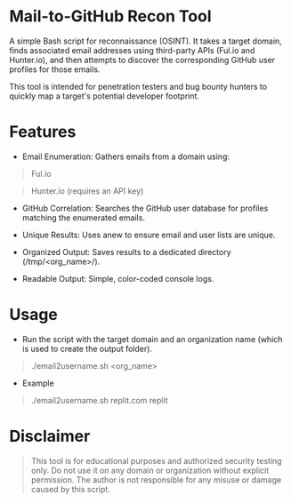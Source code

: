 # Mail-to-GitHub Recon Tool

A simple Bash script for reconnaissance (OSINT). It takes a target domain, finds associated email addresses using third-party APIs (Ful.io and Hunter.io), and then attempts to discover the corresponding GitHub user profiles for those emails.

This tool is intended for penetration testers and bug bounty hunters to quickly map a target's potential developer footprint.

# Features

- Email Enumeration: Gathers emails from a domain using:

> Ful.io

> Hunter.io (requires an API key)

- GitHub Correlation: Searches the GitHub user database for profiles matching the enumerated emails.

- Unique Results: Uses anew to ensure email and user lists are unique.

- Organized Output: Saves results to a dedicated directory (/tmp/<org_name>/).

- Readable Output: Simple, color-coded console logs.

# Usage

- Run the script with the target domain and an organization name (which is used to create the output folder).

> ./email2username.sh <domain> <org_name>

- Example

> ./email2username.sh replit.com replit

# Disclaimer
> This tool is for educational purposes and authorized security testing only. Do not use it on any domain or organization without explicit permission. The author is not responsible for any misuse or damage caused by this script.
